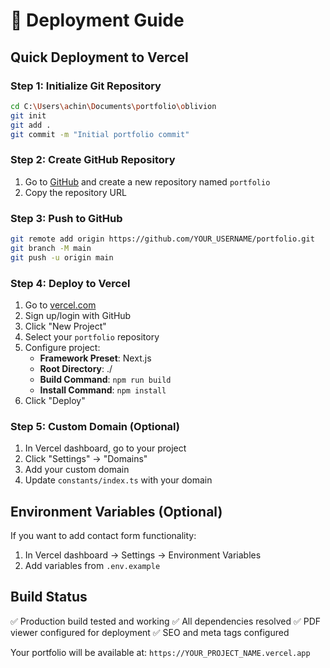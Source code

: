 # 🚀 Deployment Guide

## Quick Deployment to Vercel

### Step 1: Initialize Git Repository
```bash
cd C:\Users\achin\Documents\portfolio\oblivion
git init
git add .
git commit -m "Initial portfolio commit"
```

### Step 2: Create GitHub Repository
1. Go to [GitHub](https://github.com) and create a new repository named `portfolio`
2. Copy the repository URL

### Step 3: Push to GitHub
```bash
git remote add origin https://github.com/YOUR_USERNAME/portfolio.git
git branch -M main
git push -u origin main
```

### Step 4: Deploy to Vercel
1. Go to [vercel.com](https://vercel.com)
2. Sign up/login with GitHub
3. Click "New Project"
4. Select your `portfolio` repository
5. Configure project:
   - **Framework Preset**: Next.js
   - **Root Directory**: ./
   - **Build Command**: `npm run build`
   - **Install Command**: `npm install`
6. Click "Deploy"

### Step 5: Custom Domain (Optional)
1. In Vercel dashboard, go to your project
2. Click "Settings" → "Domains"
3. Add your custom domain
4. Update `constants/index.ts` with your domain

## Environment Variables (Optional)
If you want to add contact form functionality:
1. In Vercel dashboard → Settings → Environment Variables
2. Add variables from `.env.example`

## Build Status
✅ Production build tested and working
✅ All dependencies resolved
✅ PDF viewer configured for deployment
✅ SEO and meta tags configured

Your portfolio will be available at:
`https://YOUR_PROJECT_NAME.vercel.app`